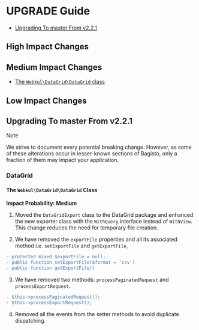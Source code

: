 # UPGRADE Guide

- [Upgrading To master From v2.2.1](#upgrade-master)

## High Impact Changes


## Medium Impact Changes

- [The `Webkul\DataGrid\DataGrid` class](#the-datagrid-class)

## Low Impact Changes

<a name="upgrade-master"></a>
## Upgrading To master From v2.2.1

> [!NOTE]
> We strive to document every potential breaking change. However, as some of these alterations occur in lesser-known sections of Bagisto, only a fraction of them may impact your application.

<a name="datagrid"></a>
### DataGrid

<a name="the-datagrid-class"></a>
#### The `Webkul\DataGrid\DataGrid` Class

**Impact Probability: Medium**

1. Moved the `DataGridExport` class to the DataGrid package and enhanced the new exporter class with the `WithQuery` interface instead of `WithView`. This change reduces the need for temporary file creation.

2. We have removed the `exportFile` properties and all its associated method i.e. `setExportFile` and `getExportFile`,

```diff
- protected mixed $exportFile = null;
- public function setExportFile($format = 'csv')
- public function getExportFile()
```

3. We have removed two methods: `processPaginatedRequest` and `processExportRequest`.

```diff
- $this->processPaginatedRequest();
- $this->processExportRequest();
```

4. Removed all the events from the setter methods to avoid duplicate dispatching.
